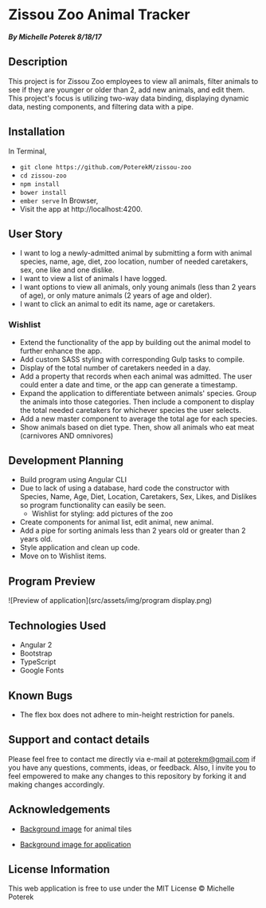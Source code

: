 # Zissou Zoo Animal Tracker
_**By Michelle Poterek  8/18/17**_

## Description
This project is for Zissou Zoo employees to view all animals, filter animals to see if they are younger or older than 2, add new animals, and edit them. This project's focus is utilizing two-way data binding, displaying dynamic data, nesting components, and filtering data with a pipe.


## Installation
In Terminal,
* `git clone https://github.com/PoterekM/zissou-zoo`
* `cd zissou-zoo`
* `npm install`
* `bower install`
* `ember serve`
In Browser,
* Visit the app at http://localhost:4200.

## User Story
* I want to log a newly-admitted animal by submitting a form with animal species, name, age, diet, zoo location, number of needed caretakers, sex, one like and one dislike.
* I want to view a list of animals I have logged.
* I want options to view all animals, only young animals (less than 2 years of age), or only mature animals (2 years of age and older).
* I want to click an animal to edit its name, age or caretakers.

### Wishlist
* Extend the functionality of the app by building out the animal model to further enhance the app.
* Add custom SASS styling with corresponding Gulp tasks to compile.
* Display of the total number of caretakers needed in a day.
* Add a property that records when each animal was admitted. The user could enter a date and time, or the app can generate a timestamp.
* Expand the application to differentiate between animals' species. Group the animals into those categories. Then include a component to display the total needed caretakers for whichever species the user selects.
* Add a new master component to average the total age for each species.
* Show animals based on diet type. Then, show all animals who eat meat (carnivores AND omnivores)

## Development Planning
* Build program using Angular CLI
* Due to lack of using a database, hard code the constructor with Species, Name, Age, Diet, Location, Caretakers, Sex, Likes, and Dislikes so program functionality can easily be seen.
  * Wishlist for styling: add pictures of the zoo
* Create components for animal list, edit animal, new animal.
* Add a pipe for sorting animals less than 2 years old or greater than 2 years old.
* Style application and clean up code.
* Move on to Wishlist items.

## Program Preview
![Preview of application](src/assets/img/program display.png)

## Technologies Used
* Angular 2
* Bootstrap
* TypeScript
* Google Fonts

## Known Bugs
* The flex box does not adhere to min-height restriction for panels.

## Support and contact details
Please feel free to contact me directly via e-mail at poterekm@gmail.com if you have any questions, comments, ideas, or feedback. Also, I invite you to feel empowered to make any changes to this repository by forking it and making changes accordingly.

## Acknowledgements
* [Background image](https://www.teepublic.com/t-shirt/31512-steve-zissou) for animal tiles

* [Background image for application](http://www.soitgoesmag.com/diary/archive-wes-anderson-in-issue-3)


## License Information
This web application is free to use under the MIT License &copy; Michelle Poterek
